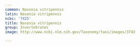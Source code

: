 ```yaml
---
common: Nasonia vitripennis
latin: Nasonia vitripennis
ncbi: '7425'
title: Nasonia vitripennis
group: Invertebrates
image: http://www.ncbi.nlm.nih.gov/Taxonomy/taxi/images/3743

---
```

